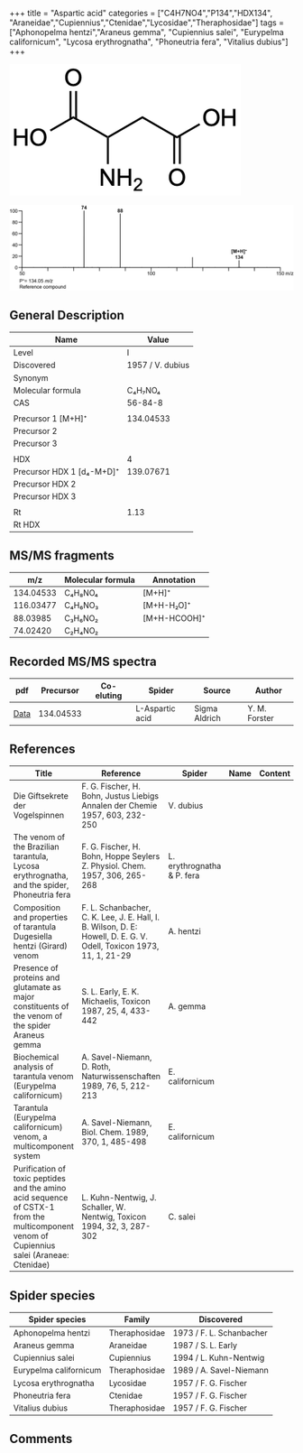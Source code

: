 +++
title = "Aspartic acid"
categories = ["C4H7NO4","P134","HDX134",
"Araneidae","Cupiennius","Ctenidae","Lycosidae","Theraphosidae"]
tags = ["Aphonopelma hentzi","Araneus gemma",
"Cupiennius salei",
"Eurypelma californicum",
"Lycosa erythrognatha",
"Phoneutria fera",
"Vitalius dubius"]
+++

![](/img/Aspartic_acid.png)

![](/img_MSMS/134_Aspartic_acid.png)

## General Description

| Name                      | Value            |
|---------------------------|------------------|
| Level                     | I                |
| Discovered                | 1957 / V. dubius |
| Synonym                   |                  |
| Molecular formula         | C₄H₇NO₄          |
| CAS                       | 56-84-8          |
|                           |                  |
| Precursor 1 [M+H]⁺        | 134.04533        |
| Precursor 2               |                  |
| Precursor 3               |                  |
|                           |                  |
| HDX                       | 4                |
| Precursor HDX 1 [d₄-M+D]⁺ | 139.07671        |
| Precursor HDX 2           |                  |
| Precursor HDX 3           |                  |
|                           |                  |
| Rt                        | 1.13             |
| Rt HDX                    |                  |

## MS/MS fragments

| m/z       | Molecular formula | Annotation   |
|-----------|-------------------|--------------|
| 134.04533 | C₄H₈NO₄           | [M+H]⁺       |
| 116.03477 | C₄H₆NO₃           | [M+H-H₂O]⁺   |
| 88.03985  | C₃H₆NO₂           | [M+H-HCOOH]⁺ |
| 74.02420  | C₂H₄NO₂           |              |

## Recorded MS/MS spectra

| pdf                                     | Precursor | Co-eluting | Spider          | Source        | Author        |
|-----------------------------------------|-----------|------------|-----------------|---------------|---------------|
| [Data](/pdf/134_Aspartic_acid_1-13.pdf) | 134.04533 |            | L-Aspartic acid | Sigma Aldrich | Y. M. Forster |

## References

| Title                                                                                                                                      | Reference                                                              | Spider   | Name | Content | Link                                         |
|--------------------------------------------------------------------------------------------------------------------------------------------|------------------------------------------------------------------------|----------|------|---------|----------------------------------------------|
| Die Giftsekrete der Vogelspinnen                                                            | F. G. Fischer, H. Bohn, Justus Liebigs Annalen der Chemie 1957, 603, 232-250                                                            |   V. dubius   |      |         | [Link](https://onlinelibrary.wiley.com/doi/abs/10.1002/jlac.19576030124) |
| The venom of the Brazilian tarantula, Lycosa erythrognatha, and the spider, Phoneutria fera                                                            | F. G. Fischer, H. Bohn, Hoppe Seylers Z. Physiol. Chem. 1957, 306, 265-268                                                            |  L. erythrognatha & P. fera    |      |         | [Link](https://onlinelibrary.wiley.com/doi/abs/10.1002/jlac.19576030124) |
| Composition and properties of tarantula Dugesiella hentzi (Girard) venom                                                            | F. L. Schanbacher, C. K. Lee, J. E. Hall, I. B. Wilson, D. E: Howell, D. E. G. V. Odell, Toxicon 1973, 11, 1, 21-29                                                            | A. hentzi     |      |         | [Link](https://doi.org/10.1016/0041-0101(73)90147-5) |
| Presence of proteins and glutamate as major constituents of the venom of the spider Araneus gemma                                                            | S. L. Early, E. K. Michaelis, Toxicon 1987, 25, 4, 433-442                                                            | A. gemma     |      |         | [Link](https://doi.org/10.1016/0041-0101(87)90077-8) |
| Biochemical analysis of tarantula venom (Eurypelma californicum)                                  | A. Savel-Niemann, D. Roth, Naturwissenschaften 1989, 76, 5, 212-213                                                                                                                                             | E. californicum             |      |         | [Link](https://link.springer.com/article/10.1007/BF00627688) |
| Tarantula (Eurypelma californicum) venom, a multicomponent system                                 | A. Savel-Niemann, Biol. Chem. 1989, 370, 1, 485-498                                                                                                                                                             | E. californicum             |      |         | [Link](https://doi.org/10.1515/bchm3.1989.370.1.485)         |
| Purification of toxic peptides and the amino acid sequence of CSTX-1 from the multicomponent venom of Cupiennius salei (Araneae: Ctenidae) | L. Kuhn-Nentwig, J. Schaller, W. Nentwig, Toxicon 1994, 32, 3, 287-302 | C. salei |      |         | [Link](https://doi.org/10.1016/0041-0101(94)90082-5) |

## Spider species

| Spider species         | Family        | Discovered               |
|------------------------|---------------|--------------------------|
| Aphonopelma hentzi     | Theraphosidae | 1973 / F. L. Schanbacher |
| Araneus gemma          | Araneidae     | 1987 / S. L. Early       |
| Cupiennius salei       | Cupiennius    | 1994 / L. Kuhn-Nentwig   |
| Eurypelma californicum | Theraphosidae | 1989 / A. Savel-Niemann  |
| Lycosa erythrognatha   | Lycosidae     | 1957 / F. G. Fischer     |
| Phoneutria fera        | Ctenidae      | 1957 / F. G. Fischer     |
| Vitalius dubius        | Theraphosidae | 1957 / F. G. Fischer     |

## Comments